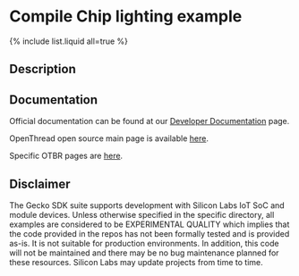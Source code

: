 # Compile Chip lighting example



{% include list.liquid all=true %}

## Description ##


## Documentation ##

Official documentation can be found at our [Developer Documentation](https://docs.silabs.com/openthread/latest/) page.

OpenThread open source main page is available [here](https://openthread.io/).

Specific OTBR pages are [here](https://openthread.io/guides/border-router).

## Disclaimer ##

The Gecko SDK suite supports development with Silicon Labs IoT SoC and module devices. Unless otherwise specified in the specific directory, all examples are considered to be EXPERIMENTAL QUALITY which implies that the code provided in the repos has not been formally tested and is provided as-is.  It is not suitable for production environments.  In addition, this code will not be maintained and there may be no bug maintenance planned for these resources. Silicon Labs may update projects from time to time.
